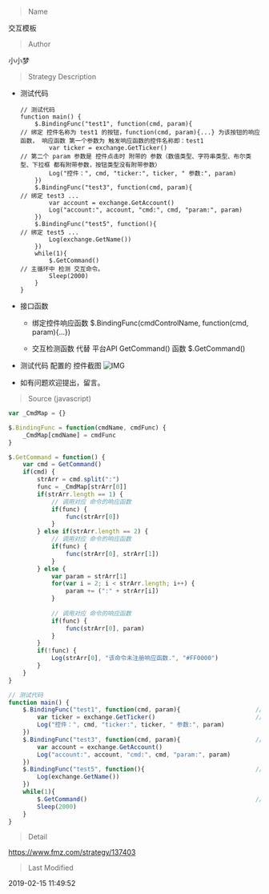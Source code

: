 
> Name

交互模板

> Author

小小梦

> Strategy Description

- 测试代码

  ```
  // 测试代码
  function main() {
      $.BindingFunc("test1", function(cmd, param){                     // 绑定 控件名称为 test1 的按钮，function(cmd, param){...} 为该按钮的响应函数， 响应函数 第一个参数为 触发响应函数的控件名称即：test1
          var ticker = exchange.GetTicker()                            // 第二个 param 参数是 控件点击时 附带的 参数（数值类型、字符串类型、布尔类型、下拉框 都有附带参数，按钮类型没有附带参数）
          Log("控件：", cmd, "ticker:", ticker, " 参数:", param)
      })
      $.BindingFunc("test3", function(cmd, param){                     // 绑定 test3 ...
          var account = exchange.GetAccount()
          Log("account:", account, "cmd:", cmd, "param:", param)
      })
      $.BindingFunc("test5", function(){                               // 绑定 test5 ... 
          Log(exchange.GetName())
      })
      while(1){
          $.GetCommand()                                               // 主循环中 检测 交互命令。
          Sleep(2000)
      }
  }
  ```

- 接口函数

  - 绑定控件响应函数
    $.BindingFunc(cmdControlName, function(cmd, param){...})

  - 交互检测函数
    代替 平台API GetCommand() 函数
    $.GetCommand()                                        
    
- 测试代码 配置的 控件截图
  ![IMG](https://www.fmz.com/upload/asset/166da027c40813fe1311.png)

- 如有问题欢迎提出，留言。



> Source (javascript)

``` javascript
var _CmdMap = {}

$.BindingFunc = function(cmdName, cmdFunc) {
    _CmdMap[cmdName] = cmdFunc
}

$.GetCommand = function() {
    var cmd = GetCommand()
    if(cmd) {
        strArr = cmd.split(":")
        func = _CmdMap[strArr[0]]
        if(strArr.length == 1) {
            // 调用对应 命令的响应函数
            if(func) {
                func(strArr[0])
            }
        } else if(strArr.length == 2) {
            // 调用对应 命令的响应函数
            if(func) {
                func(strArr[0], strArr[1])
            }
        } else {
            var param = strArr[1]
            for(var i = 2; i < strArr.length; i++) {
                param += (":" + strArr[i])
            }
            
            // 调用对应 命令的响应函数
            if(func) {
                func(strArr[0], param)
            }
        }
        if(!func) {
            Log(strArr[0], "该命令未注册响应函数.", "#FF0000")
        }
    }
}

// 测试代码
function main() {
    $.BindingFunc("test1", function(cmd, param){                     // 绑定 控件名称为 test1 的按钮，function(cmd, param){...} 为该按钮的响应函数， 响应函数 第一个参数为 触发响应函数的控件名称即：test1
        var ticker = exchange.GetTicker()                            // 第二个 param 参数是 控件点击时 附带的 参数（数值类型、字符串类型、布尔类型、下拉框 都有附带参数，按钮类型没有附带参数）
        Log("控件：", cmd, "ticker:", ticker, " 参数:", param)
    })
    $.BindingFunc("test3", function(cmd, param){                     // 绑定 test3 ...
        var account = exchange.GetAccount()
        Log("account:", account, "cmd:", cmd, "param:", param)
    })
    $.BindingFunc("test5", function(){                               // 绑定 test5 ... 
        Log(exchange.GetName())
    })
    while(1){
        $.GetCommand()                                               // 主循环中 检测 交互命令。
        Sleep(2000)
    }
}
```

> Detail

https://www.fmz.com/strategy/137403

> Last Modified

2019-02-15 11:49:52
